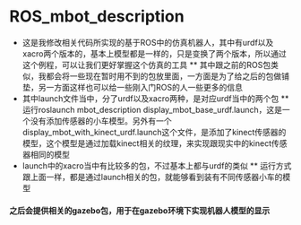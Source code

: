 # ROS_mbot_description
* 这是我修改相关代码所实现的基于ROS中的仿真机器人，其中有urdf以及xacro两个版本的，基本上模型都是一样的，只是变换了两个版本，所以通过这个例程，可以让我们更好掌握这个仿真的工具
** 其中跟之前的ROS包类似，我都会将一些现在暂时用不到的包放里面，一方面是为了给之后的包做铺垫，另一方面这样也可以给一些刚入门ROS的人一些更多的信息
* 其中launch文件当中，分了urdf以及xacro两种，是对应urdf当中的两个包
** 运行roslaunch mbot_description display_mbot_base_urdf.launch，这是一个没有添加传感器的小车模型。另外有一个display_mbot_with_kinect_urdf.launch这个文件，是添加了kinect传感器的模型，这个模型是通过加载kinect相关的纹理，来实现跟现实中的kinect传感器相同的模型
* launch中的xacro当中有比较多的包，不过基本上都与urdf的类似
** 运行方式跟上面一样，都是通过launch相关的包，就能够看到装有不同传感器小车的模型
#### 之后会提供相关的gazebo包，用于在gazebo环境下实现机器人模型的显示
